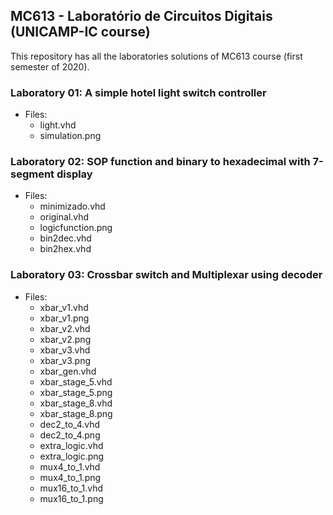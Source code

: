 ## MC613 - Laboratório de Circuitos Digitais (UNICAMP-IC course)

This repository has all the laboratories solutions of MC613 course (first semester of 2020).

### Laboratory 01: A simple hotel light switch controller
  - Files:
    - light.vhd
    - simulation.png

### Laboratory 02: SOP function and binary to hexadecimal with 7-segment display
  - Files:
    - minimizado.vhd
    - original.vhd
    - logicfunction.png
    - bin2dec.vhd
    - bin2hex.vhd

### Laboratory 03: Crossbar switch and Multiplexar using decoder
  - Files:
    - xbar_v1.vhd
    - xbar_v1.png
    - xbar_v2.vhd
    - xbar_v2.png
    - xbar_v3.vhd
    - xbar_v3.png
    - xbar_gen.vhd
    - xbar_stage_5.vhd
    - xbar_stage_5.png
    - xbar_stage_8.vhd
    - xbar_stage_8.png
    - dec2_to_4.vhd
    - dec2_to_4.png
    - extra_logic.vhd
    - extra_logic.png
    - mux4_to_1.vhd
    - mux4_to_1.png
    - mux16_to_1.vhd
    - mux16_to_1.png
    
